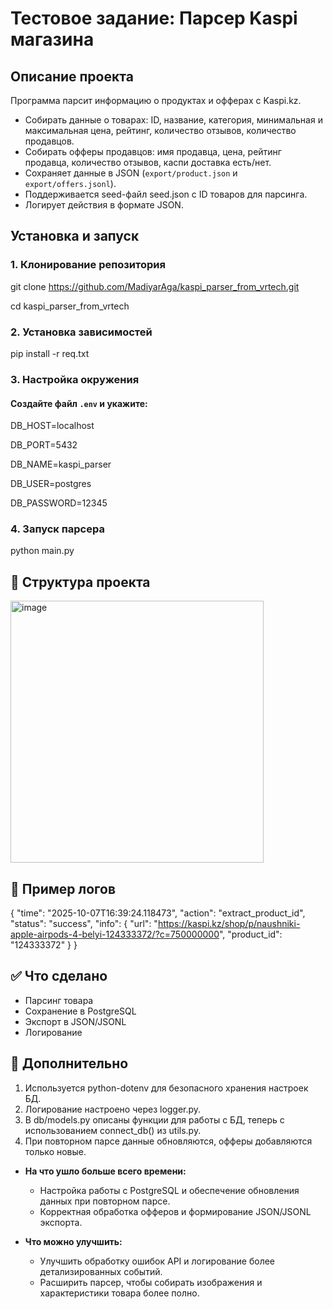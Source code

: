 # Тестовое задание: Парсер Kaspi магазина

## Описание проекта  
Программа парсит информацию о продуктах и офферах с Kaspi.kz.  
- Собирать данные о товарах: ID, название, категория, минимальная и максимальная цена, рейтинг, количество отзывов, количество продавцов.
- Собирать офферы продавцов: имя продавца, цена, рейтинг продавца, количество отзывов, каспи доставка есть/нет.  
- Сохраняет данные в JSON (`export/product.json` и `export/offers.jsonl`).
- Поддерживается seed-файл seed.json с ID товаров для парсинга.
- Логирует действия в формате JSON.  


## Установка и запуск
### 1. Клонирование репозитория  
git clone https://github.com/MadiyarAga/kaspi_parser_from_vrtech.git

cd kaspi_parser_from_vrtech


### 2. Установка зависимостей  
pip install -r req.txt

### 3. Настройка окружения
#### Создайте файл `.env` и укажите:

DB_HOST=localhost

DB_PORT=5432

DB_NAME=kaspi_parser

DB_USER=postgres

DB_PASSWORD=12345

### 4. Запуск парсера  
python main.py

## 📂 Структура проекта 
<img width="405" height="419" alt="image" src="https://github.com/user-attachments/assets/a8d7a382-c612-4b88-a1a6-4a90b1d9f7bb" />

## 📝 Пример логов
{
    "time": "2025-10-07T16:39:24.118473",
    "action": "extract_product_id",
    "status": "success",
    "info": {
      "url": "https://kaspi.kz/shop/p/naushniki-apple-airpods-4-belyi-124333372/?c=750000000",
      "product_id": "124333372"
    }
  }

## ✅ Что сделано  
- Парсинг товара
- Сохранение в PostgreSQL
- Экспорт в JSON/JSONL
- Логирование

## 📄 Дополнительно
1) Используется python-dotenv для безопасного хранения настроек БД.
2) Логирование настроено через logger.py.
3) В db/models.py описаны функции для работы с БД, теперь с использованием connect_db() из utils.py.
4) При повторном парсе данные обновляются, офферы добавляются только новые.

- **На что ушло больше всего времени:**
  - Настройка работы с PostgreSQL и обеспечение обновления данных при повторном парсе.  
  - Корректная обработка офферов и формирование JSON/JSONL экспорта.

- **Что можно улучшить:**
  - Улучшить обработку ошибок API и логирование более детализированных событий.  
  - Расширить парсер, чтобы собирать изображения и характеристики товара более полно.
